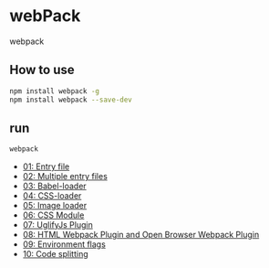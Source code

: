 # webPack
webpack

## How to use

```bash
npm install webpack -g
npm install webpack --save-dev
```
## run
```bash
webpack
```

- [01: Entry file](https://github.com/caocaoer/webPack/tree/master/demo/01)
- [02: Multiple entry files](https://github.com/caocaoer/webPack/tree/master/demo/02)
- [03: Babel-loader](https://github.com/caocaoer/webPack/tree/master/demo/03)
- [04: CSS-loader](https://github.com/caocaoer/webPack/tree/master/demo/04)
- [05: Image loader](https://github.com/caocaoer/webPack/tree/master/demo/05)
- [06: CSS Module](https://github.com/caocaoer/webPack/tree/master/demo/06)
- [07: UglifyJs Plugin](https://github.com/caocaoer/webPack/tree/master/demo/07)
- [08: HTML Webpack Plugin and Open Browser Webpack Plugin](https://github.com/caocaoer/webPack/tree/master/demo/08)
- [09: Environment flags](https://github.com/caocaoer/webPack/tree/master/demo/09)
- [10: Code splitting](https://github.com/caocaoer/webPack/tree/master/demo/10)